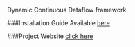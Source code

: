 Dynamic Continuous Dataflow framework. 


###Installation Guide
Available [here](http://usc-cloud.github.io/floe2/docs/INSTALL/)


###Project Website
[click here](http://usc-cloud.github.com/floe2)
